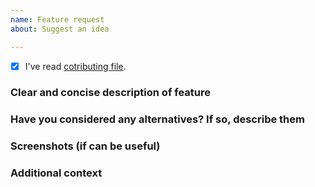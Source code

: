 ```yaml
---
name: Feature request
about: Suggest an idea

---
```


- [x] I've read [cotributing file](https://github.com/Prastiwar/ForgeModGenerator/tree/master/.github/CONTRIBUTING.md).
### **Clear and concise description of feature**

### **Have you considered any alternatives? If so, describe them**

### **Screenshots (if can be useful)**

### **Additional context**

